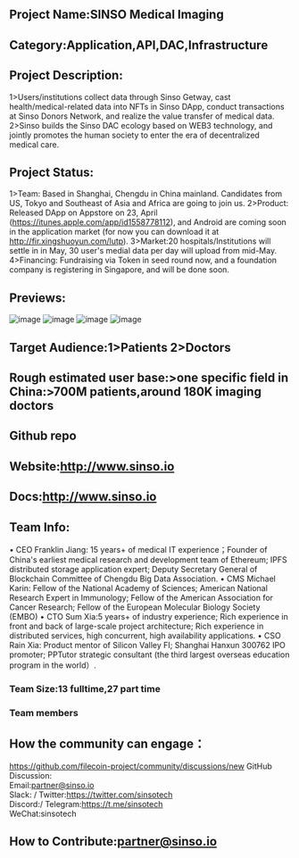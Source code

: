 ## Project Name:SINSO Medical Imaging

## Category:Application,API,DAC,Infrastructure
<!--developer tooling, application, wallet, infrastructure, etc-->

## Project Description:
1>Users/institutions collect data through Sinso Getway, cast health/medical-related data into NFTs in Sinso DApp, conduct transactions at Sinso Donors Network, and realize the value transfer of medical data. 
2>Sinso builds the Sinso DAC ecology based on WEB3 technology, and jointly promotes the human society to enter the era of decentralized medical care.
<!--Describe your project in a few sentences. -->

## Project Status:
1>Team: Based in Shanghai, Chengdu in China mainland. Candidates from US, Tokyo and Southeast of Asia and Africa are going to join us.
2>Product: Released DApp on Appstore on 23, April (https://itunes.apple.com/app/id1558778112), and Android are coming soon in the application market (for now you can download it at http://fir.xingshuoyun.com/lutp).
3>Market:20 hospitals/Institutions will settle in in May, 30 user's medial data per day will upload from mid-May.
4>Financing: Fundraising via Token in seed round now, and a foundation company is registering in Singapore, and will be done soon.
<!--brainstorming, fundraising, under development, beta, shipped, etc-->

## Previews:
![image](https://user-images.githubusercontent.com/80187953/117392470-b973f580-af24-11eb-8e42-0ca41b4aeef0.png)
![image](https://user-images.githubusercontent.com/80187953/117392492-c395f400-af24-11eb-9c0d-e3862e3da820.png)
![image](https://user-images.githubusercontent.com/80187953/117392624-0952bc80-af25-11eb-9703-8bbf68c1d4d7.png)
![image](https://user-images.githubusercontent.com/80187953/117392673-2a1b1200-af25-11eb-9895-463560a583bb.png)

<!--Add some screenshots to give a preview of your product-->

## Target Audience:1>Patients 2>Doctors
<!--Describe who will be your project's users-->

## Rough estimated user base:>one specific field in China:>700M patients,around 180K imaging doctors
<!--How many users do you have right now?-->

## Github repo
<!--Attach a link to your GitHub repo if it's OSS-->

## Website:http://www.sinso.io
<!--Link your website if available-->

## Docs:http://www.sinso.io
<!--Including a link to your project docs!-->

## Team Info:
•	CEO Franklin Jiang: 15 years+ of medical IT experience；Founder of China's earliest medical research   and development team of Ethereum; IPFS distributed storage application expert; Deputy Secretary General of Blockchain Committee of Chengdu Big Data Association.
•	CMS Michael Karin: Fellow of the National Academy of Sciences; American National Research Expert in Immunology; Fellow of the American Association for Cancer Research; Fellow of the European Molecular Biology Society (EMBO) 
•	CTO Sum Xia:5 years+ of industry experience; Rich experience in front and back of large-scale project architecture; Rich experience in distributed services, high concurrent, high availability applications.
•	CSO Rain Xia: Product mentor of Silicon Valley FI; Shanghai Hanxun 300762 IPO promoter; PPTutor strategic consultant (the third largest overseas education program in the world）. 
<!-- Introduce your amazing team - how many team members are working on this project and who are they?-->
### Team Size:13 fulltime,27 part time 

### Team members  

## How the community can engage：
https://github.com/filecoin-project/community/discussions/new
GitHub Discussion: <!--Start a disucssion with the community here: https://github.com/filecoin-project/community/discussions/new and attach the link!-->  
Email:partner@sinso.io  
Slack: /
Twitter:https://twitter.com/sinsotech   
Discord:/
Telegram:https://t.me/sinsotech   
WeChat:sinsotech  

## How to Contribute:partner@sinso.io
<!--How can the community contribute to your project?-->
